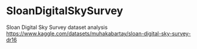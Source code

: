 # SloanDigitalSkySurvey

Sloan Digital Sky Survey dataset analysis
https://www.kaggle.com/datasets/muhakabartay/sloan-digital-sky-survey-dr16
